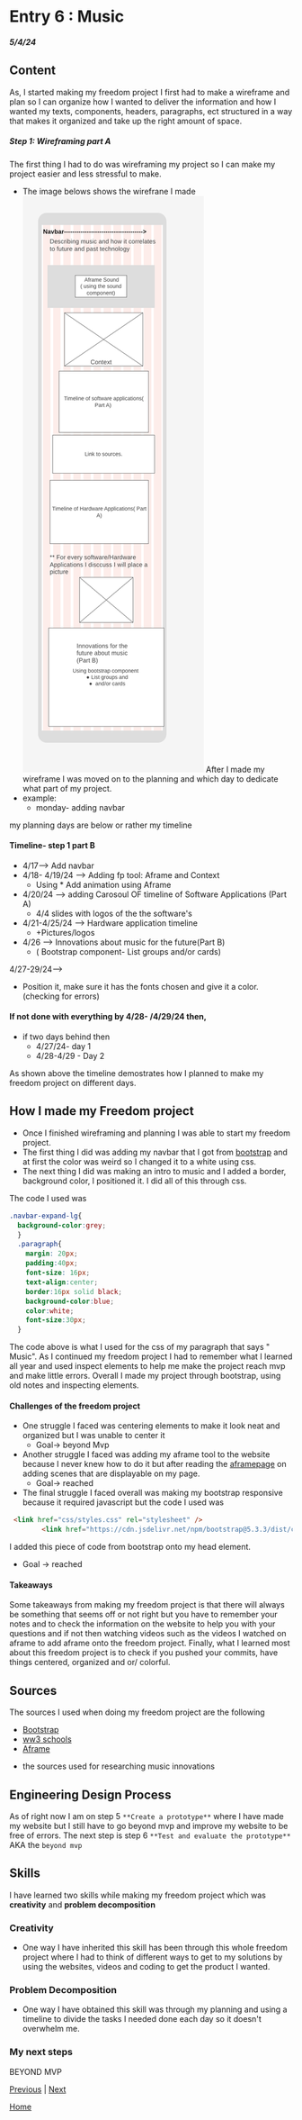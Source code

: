 # Entry 6 : Music
##### 5/4/24

## Content
As, I started making my freedom project I first had to make a wireframe and plan so  I can organize how I wanted to deliver the information and how I wanted  my texts, components, headers, paragraphs, ect structured in a way that makes it organized and take up the right amount of space.

##### Step 1: Wireframing part A
The first thing I had to do was wireframing my project so I can make my project easier and less stressful to make.
 * The image belows shows the wirefrane I made
 ![wireframe](../prep/Mobilefirst.png)
After I made my wireframe I was moved on to the planning and which day to dedicate what part of my project.
* example:
    * monday- adding navbar

my planning days are below or rather my timeline
#### Timeline- step 1 part B
* 4/17--> Add navbar
* 4/18- 4/19/24 -->  Adding fp tool: Aframe and  Context
    * Using * Add animation using Aframe
* 4/20/24 --> adding  Carosoul OF timeline of Software Applications (Part A)
    * 4/4 slides with logos of the the software's
* 4/21-4/25/24 --> Hardware application timeline
    * +Pictures/logos
* 4/26 -->  Innovations about music for the future(Part B)
    * ( Bootstrap component- List groups and/or cards)

4/27-29/24-->
* Position it, make sure it has the fonts chosen and give it a color. (checking for errors)
#### If not done with everything by 4/28- /4/29/24 then,
* if two  days behind then
    * 4/27/24-  day 1
    * 4/28-4/29 - Day 2

As shown above the timeline demostrates   how I planned to make my freedom project on different days.
##  How I made my Freedom project
* Once I  finished wireframing and planning I was able to start my freedom project.
* The first thing I did was adding my navbar that I got from [bootstrap](https://getbootstrap.com/docs/5.3/components/navbar/) and at first the color was weird so I changed it to a white using css.
* The next thing I did was making an intro to music and I added a border, background color, I positioned it. I did all of this through css.

The code I used was
``` css
.navbar-expand-lg{
  background-color:grey;
  }
  .paragraph{
    margin: 20px;
    padding:40px;
    font-size: 16px;
    text-align:center;
    border:16px solid black;
    background-color:blue;
    color:white;
    font-size:30px;
  }
  ```

The code above is what I used for the css of my paragraph that says " Music". As I continued my freedom project I had to  remember what I learned all year and used inspect elements to help me make the project reach mvp and make little errors. Overall I made my project through bootstrap, using old notes and inspecting elements.

#### Challenges of the freedom project
* One struggle I faced was centering elements to make it look neat and organized but I was unable to center it
    * Goal-> beyond Mvp
* Another struggle I faced was adding my aframe tool to the website because I never knew how to do it but after reading  the [aframepage](https://aframe.io/docs/1.5.0/components/embedded.html) on adding scenes that are displayable on my page.
    * Goal-> reached
* The final struggle I faced overall was making my bootstrap responsive because it required javascript but the code I used was
``` html
 <link href="css/styles.css" rel="stylesheet" />
        <link href="https://cdn.jsdelivr.net/npm/bootstrap@5.3.3/dist/css/bootstrap.min.css" rel="stylesheet" integrity="sha384-QWTKZyjpPEjISv5WaRU9OFeRpok6YctnYmDr5pNlyT2bRjXh0JMhjY6hW+ALEwIH" crossorigin="anonymous">
```
I added this piece of code from bootstrap onto my head element.
* Goal -> reached

#### Takeaways
Some takeaways from making my freedom project is that there will always be something that seems off or not right but you have to remember your notes and to check the information on the website to help you with your questions and if not then watching videos such as the videos I watched on aframe to  add aframe onto the freedom project. Finally, what I learned most about this freedom project is to check if you pushed your commits, have things centered, organized and or/ colorful.

## Sources
The sources I used when doing my freedom project are the following
* [Bootstrap](https://getbootstrap.com/docs/5.3/getting-started/introduction/)
* [ww3 schools](https://www.w3schools.com/)
* [Aframe](https://aframe.io/docs/1.5.0/introduction/)

+ the sources used for researching music innovations

## Engineering Design Process
As of right now I am on step 5  `**Create a prototype**` where I have made  my website but I still have  to go beyond mvp and improve my website to be free of errors. The next step is step 6 `**Test and evaluate the prototype**`  AKA the `beyond mvp`

## Skills
I have learned two skills while making my freedom project which was **creativity** and **problem decomposition**

### Creativity
- One way I have inherited this skill has been through this whole freedom project where I had to think of different ways to get to my  solutions  by using  the  websites, videos and coding to get the product I wanted.

### Problem Decomposition
- One way I have obtained this skill was through my planning and  using a timeline to divide the tasks I needed done each day so it doesn't overwhelm me.

### My next steps
BEYOND MVP 

[Previous](entry05.md) | [Next](entry07.md)

[Home](../README.md)
